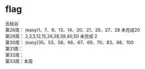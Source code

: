 # flag
去硅谷<br>
第28周： (easy)1、7、9、13、14、20、21、26、27、28  未完成20 <br>
第29周： 2,3,5,12,15,24,38,39,40,50  未完成 2  <br>
第30周： (easy)35、53、58、66、67、69、70、83、88、100  <br>
第31周：<br>
第32周：<br>
第33周：本周